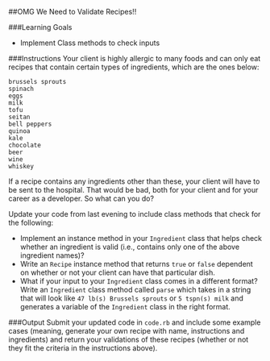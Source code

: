 ##OMG We Need to Validate Recipes!!

###Learning Goals
* Implement Class methods to check inputs

###Instructions
Your client is highly allergic to many foods and can only eat recipes that contain certain types of ingredients, which are the ones below:

```
brussels sprouts
spinach
eggs
milk
tofu
seitan
bell peppers
quinoa
kale
chocolate
beer
wine
whiskey
```

If a recipe contains any ingredients other than these, your client will have to be sent to the hospital. That would be bad, both for your client and for your career as a developer. So what can you do?

Update your code from last evening to include class methods that check for the following:

* Implement an instance method in your `Ingredient` class that helps check whether an ingredient is valid (i.e., contains only one of the above ingredient names)?
* Write an `Recipe` instance method that returns `true` or `false` dependent on whether or not your client can have that particular dish.
* What if your input to your `Ingredient` class comes in a different format? Write an `Ingredient` class method called `parse` which takes in a string that will look like `47 lb(s) Brussels sprouts` or `5 tspn(s) milk` and generates a variable of the `Ingredient` class in the right format.

###Output
Submit your updated code in `code.rb` and include some example cases (meaning, generate your own recipe with name, instructions and ingredients) and return your validations of these recipes (whether or not they fit the criteria in the instructions above).
